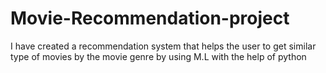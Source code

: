 # Movie-Recommendation-project
I have created a recommendation system that helps the user to get similar type of movies by the movie genre by using M.L with the help of python 
